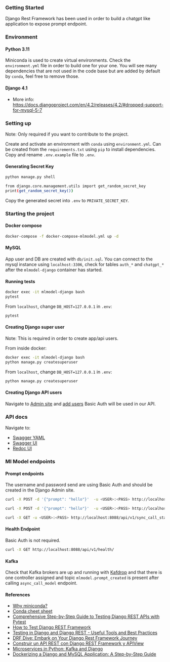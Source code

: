 ### Getting Started

Django Rest Framework has been used in order to build a chatgpt like application to expose prompt endpoint. 

### Environment

#### Python 3.11

Miniconda is used to create virtual environments. Check the `environment.yml` file in order to build one for your one.
You will see many dependencies that are not used in the code base but are added by default by `conda`, feel free to remove those.

#### Django 4.1

- More info: https://docs.djangoproject.com/en/4.2/releases/4.2/#dropped-support-for-mysql-5-7

### Setting up

Note: Only required if you want to contribute to the project. 

Create and activate an environment with `conda` using `environment.yml`. Can be created from the `requirements.txt` using `pip` to install dependencies.
Copy and rename `.env.example` file to `.env`.

#### Generating Secret Key

```bash
python manage.py shell

from django.core.management.utils import get_random_secret_key
print(get_random_secret_key())
```

Copy the generated secret into `.env` to `PRIVATE_SECRET_KEY`.

### Starting the project

#### Docker compose

```bash
docker-compose -f docker-compose-mlmodel.yml up -d
```

#### MySQL

App user and DB are created with `db/init.sql`. You can connect to the mysql instance using `localhost:3306`, check
for tables `auth_*` and `chatgpt_*` after the `mlmodel-django` container has started.

#### Running tests

```bash
docker exec -it mlmodel-django bash
pytest
```

From `localhost`, change `DB_HOST=127.0.0.1` in `.env`:

```bash
pytest
```

#### Creating Django super user

Note: This is required in order to create app/api users.

From inside docker:

```bash
docker exec -it mlmodel-django bash
python manage.py createsuperuser
```

From `localhost`, change `DB_HOST=127.0.0.1` in `.env`:

```bash
python manage.py createsuperuser
```

#### Creating Django API users

Navigate to [Admin site](http://localhost:8088/admin/) and [add users](https://docs.djangoproject.com/en/dev/topics/auth/default/#id6)
Basic Auth will be used in our API.

### API docs

Navigate to:
- [Swagger YAML](http://localhost:8088/api/v1/schema/)
- [Swagger UI](http://localhost:8088/api/v1/schema/swagger-ui/)
- [Redoc UI](http://localhost:8088/api/v1/schema/redoc/)

### Ml Model endpoints

#### Prompt endpoints

The username and password send are using Basic Auth and should be created in the Django Admin site.

```bash
curl -X POST -d '{"prompt": "hello"}'  -u <USER>:<PASS> http://localhost:8088/api/v1/call_model/
```

```bash
curl -X POST -d '{"prompt": "hello"}'  -u <USER>:<PASS> http://localhost:8088/api/v1/sync_call_model/
```

```bash
curl -X GET -u <USER>:<PASS> http://localhost:8088/api/v1/sync_call_status/<job_id>
```

#### Health Endpoint

Basic Auth is not required.

```bash
curl -X GET http://localhost:8088/api/v1/health/
```

#### Kafka

Check that Kafka brokers are up and running with [Kafdrop](http://localhost:9099/) and that there is one
controller assigned and topic `mlmodel.prompt_created` is present after calling `async_call_model` endpoint.

#### References

- [Why miniconda?](https://docs.anaconda.com/free/distro-or-miniconda/)
- [Conda cheet sheet](https://docs.conda.io/projects/conda/en/latest/_downloads/843d9e0198f2a193a3484886fa28163c/conda-cheatsheet.pdf)
- [Comprehensive Step-by-Step Guide to Testing Django REST APIs with Pytest](https://pytest-with-eric.com/pytest-advanced/pytest-django-restapi-testing/)
- [How to Test Django REST Framework](https://apidog.com/articles/how-to-test-django-rest-framework/)
- [Testing in Django and Django REST - Useful Tools and Best Practices](https://www.rootstrap.com/blog/testing-in-django-django-rest-basics-useful-tools-good-practices)
- [DRF Dive: Embark on Your Django Rest Framework Journey](https://medium.com/@ishteaque.workplace/drf-dive-embark-on-your-django-rest-framework-journey-e7cf8ad7499d)
- [Construir un API REST con Django REST Framework y APIView](https://davidcasr.medium.com/construir-un-api-rest-con-django-rest-framework-y-apiview-5ea4b2823307)
- [Microservices in Python: Kafka and Django](https://medium.com/@mansha99/microservices-using-django-and-kafka-3776e8592ef3)
- [Dockerizing a Django and MySQL Application: A Step-by-Step Guide](https://medium.com/@akshatgadodia/dockerizing-a-django-and-mysql-application-a-step-by-step-guide-d4ba181d3de5)